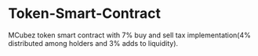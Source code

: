 # Token-Smart-Contract
MCubez token smart contract with 7% buy and sell tax implementation(4% distributed among holders and 3% adds to liquidity).
